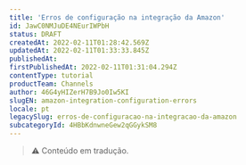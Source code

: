 ```yaml
---
title: 'Erros de configuração na integração da Amazon'
id: JawC0NMJuDE4NEurIWPbH
status: DRAFT
createdAt: 2022-02-11T01:28:42.569Z
updatedAt: 2022-02-11T01:33:33.845Z
publishedAt: 
firstPublishedAt: 2022-02-11T01:31:04.294Z
contentType: tutorial
productTeam: Channels
author: 46G4yHIZerH7B9Jo0Iw5KI
slugEN: amazon-integration-configuration-errors
locale: pt
legacySlug: erros-de-configuracao-na-integracao-da-amazon
subcategoryId: 4HBbKdnwneGew2qGGykSM8
---
```


>⚠️ Conteúdo em tradução.
